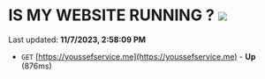 # IS MY WEBSITE RUNNING ? [![](https://img.shields.io/static/v1?label=Sponsor&message=%E2%9D%A4&logo=GitHub&color=%23fe8e86)](https://github.com/sponsors/<username>)

Last updated: **11/7/2023, 2:58:09 PM**

- `GET` [https://youssefservice.me](https://youssefservice.me) - **Up** (876ms)
